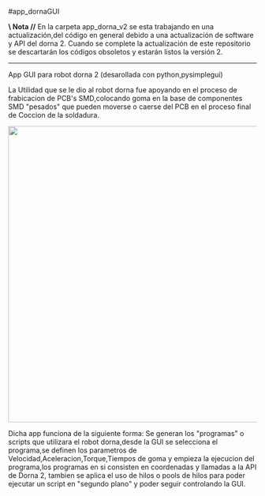 #app_dornaGUI

****************\\ Nota //****************
En la carpeta app_dorna_v2 se esta trabajando en una actualización,del código en general debido a una actualización de software y API del dorna 2. Cuando se complete la actualización de este repositorio se descartarán los códigos obsoletos y estarán listos la versión 2.
******************************************

App GUI para robot dorna 2 (desarollada con python,pysimplegui)

La Utilidad que se le dio al robot dorna fue apoyando en el proceso de frabicacion de PCB's SMD,colocando goma en la base de componentes SMD "pesados" que pueden moverse o caerse del PCB en el proceso final de Coccion de la soldadura.

<img src="https://github.com/Echxvx2610/app_dornaGUI/assets/99057175/fbae39de-4dce-405a-a2d1-35a6e5944803" width="600" heigth="600" />

Dicha app funciona de la siguiente forma:
Se generan los "programas" o scripts que utilizara el robot dorna,desde la GUI se selecciona el programa,se definen los parametros de Velocidad,Aceleracion,Torque,Tiempos de goma y empieza la ejecucion del programa,los programas en si consisten en
coordenadas y llamadas a la API de Dorna 2, tambien se aplica el uso de hilos o pools de hilos para poder ejecutar un script en "segundo plano" y poder seguir controlando la GUI.
